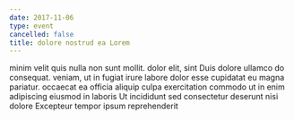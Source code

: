 ```yaml
---
date: 2017-11-06
type: event
cancelled: false
title: dolore nostrud ea Lorem
---
```

minim velit quis nulla non sunt mollit. dolor elit, sint Duis dolore ullamco do consequat. veniam, ut in fugiat irure labore dolor esse cupidatat eu magna pariatur. occaecat ea officia aliquip culpa exercitation commodo ut in enim adipiscing eiusmod in laboris Ut incididunt sed consectetur deserunt nisi dolore Excepteur tempor ipsum reprehenderit